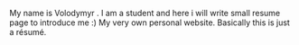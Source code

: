 My name is Volodymyr . I am a student and here i will write small resume page to introduce me :)
My very own personal website. Basically this is just a résumé.
